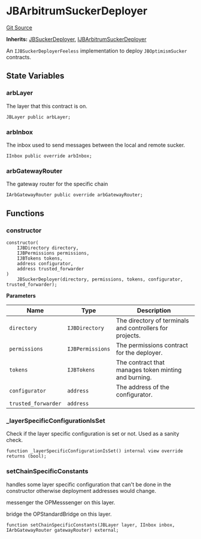 # JBArbitrumSuckerDeployer
[Git Source](https://github.com/Bananapus/nana-suckers/blob/faba69dd26a284c037886fb39a0fe6a34055e8dd/src/deployers/JBArbitrumSuckerDeployer.sol)

**Inherits:**
[JBSuckerDeployer](/docs/v4/api/suckers/deployers/JBSuckerDeployer.sol/abstract.JBSuckerDeployer.md), [IJBArbitrumSuckerDeployer](/docs/v4/api/suckers/interfaces/IJBArbitrumSuckerDeployer.sol/interface.IJBArbitrumSuckerDeployer.md)

An `IJBSuckerDeployerFeeless` implementation to deploy `JBOptimismSucker` contracts.


## State Variables
### arbLayer
The layer that this contract is on.


```solidity
JBLayer public arbLayer;
```


### arbInbox
The inbox used to send messages between the local and remote sucker.


```solidity
IInbox public override arbInbox;
```


### arbGatewayRouter
The gateway router for the specific chain


```solidity
IArbGatewayRouter public override arbGatewayRouter;
```


## Functions
### constructor


```solidity
constructor(
    IJBDirectory directory,
    IJBPermissions permissions,
    IJBTokens tokens,
    address configurator,
    address trusted_forwarder
)
    JBSuckerDeployer(directory, permissions, tokens, configurator, trusted_forwarder);
```
**Parameters**

|Name|Type|Description|
|----|----|-----------|
|`directory`|`IJBDirectory`|The directory of terminals and controllers for projects.|
|`permissions`|`IJBPermissions`|The permissions contract for the deployer.|
|`tokens`|`IJBTokens`|The contract that manages token minting and burning.|
|`configurator`|`address`|The address of the configurator.|
|`trusted_forwarder`|`address`||


### _layerSpecificConfigurationIsSet

Check if the layer specific configuration is set or not. Used as a sanity check.


```solidity
function _layerSpecificConfigurationIsSet() internal view override returns (bool);
```

### setChainSpecificConstants

handles some layer specific configuration that can't be done in the constructor otherwise deployment
addresses would change.

messenger the OPMesssenger on this layer.

bridge the OPStandardBridge on this layer.


```solidity
function setChainSpecificConstants(JBLayer layer, IInbox inbox, IArbGatewayRouter gatewayRouter) external;
```

